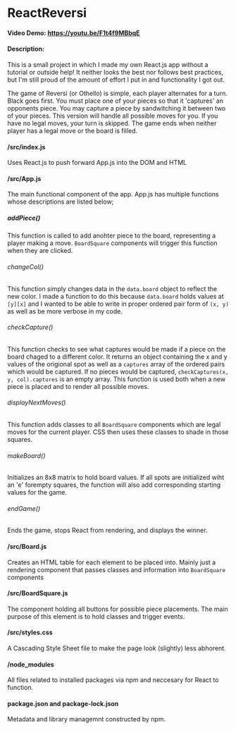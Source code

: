 # ReactReversi
#### Video Demo: https://youtu.be/F1t4f9MBbqE
#### Description:
This is a small project in which I made my own React.js app without a tutorial or outside help! It neither looks the best nor follows best practices, but I'm still proud of the amount of effort I put in and functionality I got out.

The game of Reversi (or Othello) is simple, each player alternates for a turn. Black goes first. You must place one of your pieces so that it 'captures' an opponents piece. You may capture a piece by sandwitching it between two of your pieces. This version will handle all possible moves for you. If you have no legal moves, your turn is skipped. The game ends when neither player has a legal move or the board is filled.

#### /src/index.js
Uses React.js to push forward App.js into the DOM and HTML

#### /src/App.js
The main functional component of the app. App.js has multiple functions whose descriptions are listed below;

##### addPiece()
This function is called to add anohter piece to the board, representing a player making a move. `BoardSquare` components will trigger this function when they are clicked.

###### changeCol()
This function simply changes data in the `data.board` object to reflect the new color. I made a function to do this because `data.board` holds values at `[y][x]` and I wanted to be able to write in proper ordered pair form of `(x, y)` as well as be more verbose in my code.

###### checkCapture()
This function checks to see what captures would be made if a piece on the board chaged to a different color. It returns an object containing the x and y values of the origional spot as well as a `captures` array of the ordered pairs which would be captured. If no pieces would be captured, `checkCaptures(x, y, col).captures` is an empty array. This function is used both when a new piece is placed and to render all possible moves.

###### displayNextMoves()
This function adds classes to all `BoardSquare` components which are legal moves for the current player. CSS then uses these classes to shade in those squares.

###### makeBoard()
Initializes an 8x8 matrix to hold board values. If all spots are initialized wiht an 'e' forempty squares, the function will also add corresponding starting values for the game.

###### endGame()
Ends the game, stops React from rendering, and displays the winner.

#### /src/Board.js
Creates an HTML table for each element to be placed into. Mainly just a rendering component that passes classes and information into `BoardSquare` components

#### /src/BoardSquare.js
The component holding all buttons for possible piece placements. The main purpose of this element is to hold classes and trigger events.

#### /src/styles.css
A Cascading Style Sheet file to make the page look (slightly) less abhorent.

#### /node_modules
All files related to installed packages via npm and neccesary for React to function.

#### package.json and package-lock.json
Metadata and library managemnt constructed by npm.